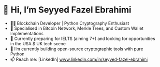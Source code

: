 # 👋 Hi, I’m Seyyed Fazel Ebrahimi
- 👨‍💻 Blockchain Developer | Python Cryptography Enthusiast
- 🔐 Specialised in Bitcoin Network, Merkle Trees, and Custom Wallet Implementations
- 🧠 Currently preparing for IELTS (aiming 7+) and looking for opportunities in the USA $ UK tech scene
- 🌱 I’m currently building open-source cryptographic tools with pure Python
- 📫 Reach me: [LinkedIn] www.linkedin.com/in/seyyed-fazel-ebrahimi
